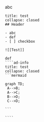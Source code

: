 
abc

`````ad-info
title: test
collapse: closed
## Header

- abc
- def
- [ ] checkbox

![[Test]]

def
````ad-info
title: test
collapse: closed
```mermaid

graph TD;  
 A-->B;  
 A-->C;  
 B-->D;  
 C-->D;

```

````

`````


